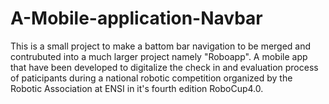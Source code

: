 # A-Mobile-application-Navbar

This is a small project to make a battom bar navigation to be merged and contrubuted into a much larger project namely "Roboapp". A mobile app  
that have been developed to digitalize the check in and evaluation process of paticipants during a national robotic competition organized by the
Robotic Association at ENSI in it's fourth edition RoboCup4.0. 
